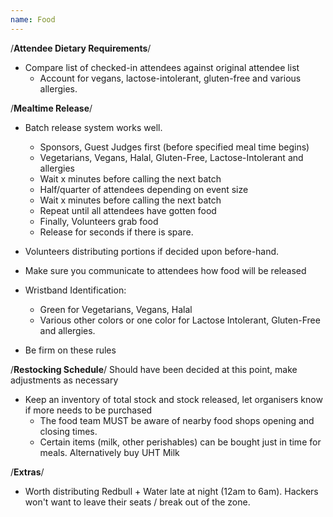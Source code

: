 ```yaml
---
name: Food
---
```


/********Attendee Dietary Requirements********/
- Compare list of checked-in attendees against original attendee list
	- Account for vegans, lactose-intolerant, gluten-free and various allergies.


/********Mealtime Release********/
- Batch release system works well.
	- Sponsors, Guest Judges first (before specified meal time begins)
	- Vegetarians, Vegans, Halal, Gluten-Free, Lactose-Intolerant and allergies
	- Wait x minutes before calling the next batch
	- Half/quarter of attendees depending on event size
	- Wait x minutes before calling the next batch
	- Repeat until all attendees have gotten food
	- Finally, Volunteers grab food
	- Release for seconds if there is spare.

- Volunteers distributing portions if decided upon before-hand.

- Make sure you communicate to attendees how food will be released

- Wristband Identification:
	- Green for Vegetarians, Vegans, Halal
	- Various other colors or one color for Lactose Intolerant, Gluten-Free and allergies.

- Be firm on these rules


/********Restocking Schedule********/
Should have been decided at this point, make adjustments as necessary
- Keep an inventory of total stock and stock released, let organisers know if more needs to be purchased
	- The food team MUST be aware of nearby food shops opening and closing times.  
	- Certain items (milk, other perishables) can be bought just in time for meals.  Alternatively buy UHT Milk


/********Extras********/
- Worth distributing Redbull + Water late at night (12am to 6am).  Hackers won't want to leave their seats / break out of the zone.
